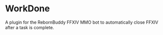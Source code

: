 # WorkDone
A plugin for the RebornBuddy FFXIV MMO bot to automatically close FFXIV after a task is complete.
